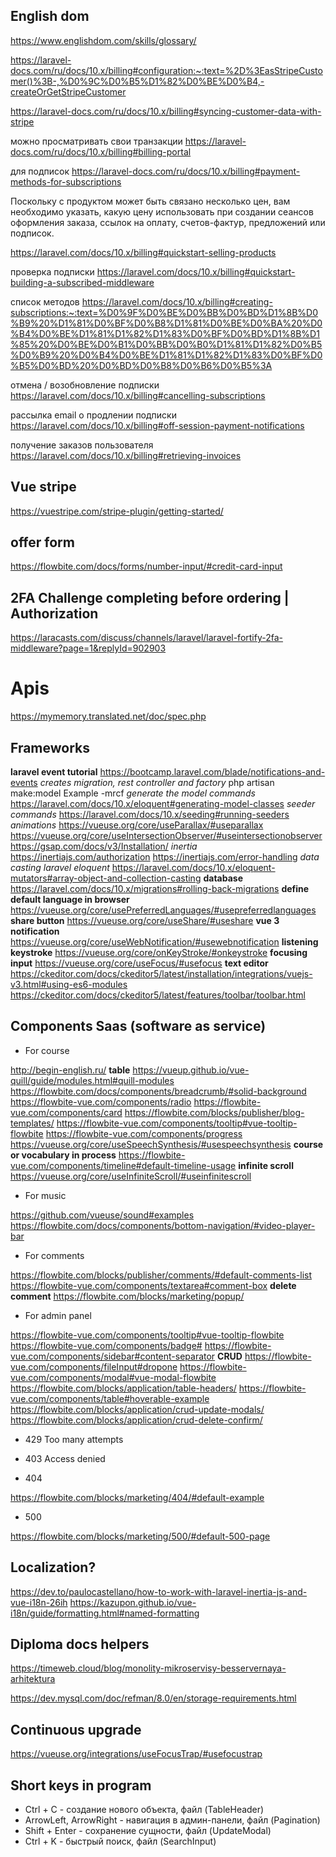 ## English dom

https://www.englishdom.com/skills/glossary/

https://laravel-docs.com/ru/docs/10.x/billing#configuration:~:text=%2D%3EasStripeCustomer()%3B-,%D0%9C%D0%B5%D1%82%D0%BE%D0%B4,-createOrGetStripeCustomer

https://laravel-docs.com/ru/docs/10.x/billing#syncing-customer-data-with-stripe

можно просматривать свои транзакции
https://laravel-docs.com/ru/docs/10.x/billing#billing-portal

для подписок
https://laravel-docs.com/ru/docs/10.x/billing#payment-methods-for-subscriptions

Поскольку с продуктом может быть связано несколько цен, вам необходимо указать, какую цену использовать при
создании сеансов оформления заказа, ссылок на оплату, счетов-фактур, предложений или подписок.

https://laravel.com/docs/10.x/billing#quickstart-selling-products

проверка подписки
https://laravel.com/docs/10.x/billing#quickstart-building-a-subscribed-middleware

список методов
https://laravel.com/docs/10.x/billing#creating-subscriptions:~:text=%D0%9F%D0%BE%D0%BB%D0%BD%D1%8B%D0%B9%20%D1%81%D0%BF%D0%B8%D1%81%D0%BE%D0%BA%20%D0%B4%D0%BE%D1%81%D1%82%D1%83%D0%BF%D0%BD%D1%8B%D1%85%20%D0%BE%D0%B1%D0%BB%D0%B0%D1%81%D1%82%D0%B5%D0%B9%20%D0%B4%D0%BE%D1%81%D1%82%D1%83%D0%BF%D0%B5%D0%BD%20%D0%BD%D0%B8%D0%B6%D0%B5%3A

отмена / возобновление подписки
https://laravel.com/docs/10.x/billing#cancelling-subscriptions

рассылка email о продлении подписки
https://laravel.com/docs/10.x/billing#off-session-payment-notifications

получение заказов пользователя
https://laravel.com/docs/10.x/billing#retrieving-invoices

## Vue stripe

https://vuestripe.com/stripe-plugin/getting-started/

## offer form

https://flowbite.com/docs/forms/number-input/#credit-card-input

## 2FA Challenge completing before ordering | Authorization

https://laracasts.com/discuss/channels/laravel/laravel-fortify-2fa-middleware?page=1&replyId=902903

# Apis

<https://mymemory.translated.net/doc/spec.php>

## Frameworks

**laravel event tutorial**
<https://bootcamp.laravel.com/blade/notifications-and-events>
_creates migration, rest controller and factory_
php artisan make:model Example -mrcf
_generate the model commands_
<https://laravel.com/docs/10.x/eloquent#generating-model-classes>
_seeder commands_
<https://laravel.com/docs/10.x/seeding#running-seeders>
_animations_
<https://vueuse.org/core/useParallax/#useparallax>
<https://vueuse.org/core/useIntersectionObserver/#useintersectionobserver>
<https://gsap.com/docs/v3/Installation/>
_inertia_
<https://inertiajs.com/authorization>
<https://inertiajs.com/error-handling>
_data casting laravel eloquent_
<https://laravel.com/docs/10.x/eloquent-mutators#array-object-and-collection-casting>
**database**
<https://laravel.com/docs/10.x/migrations#rolling-back-migrations>
**define default language in browser**
<https://vueuse.org/core/usePreferredLanguages/#usepreferredlanguages>
**share button**
<https://vueuse.org/core/useShare/#useshare>
**vue 3 notification**
<https://vueuse.org/core/useWebNotification/#usewebnotification>
**listening keystroke**
<https://vueuse.org/core/onKeyStroke/#onkeystroke>
**focusing input**
<https://vueuse.org/core/useFocus/#usefocus>
**text editor**
<https://ckeditor.com/docs/ckeditor5/latest/installation/integrations/vuejs-v3.html#using-es6-modules>
<https://ckeditor.com/docs/ckeditor5/latest/features/toolbar/toolbar.html>

## Components Saas (software as service)

- For course

<http://begin-english.ru/>
**table**
<https://vueup.github.io/vue-quill/guide/modules.html#quill-modules>
<https://flowbite.com/docs/components/breadcrumb/#solid-background>
<https://flowbite-vue.com/components/radio>
<https://flowbite-vue.com/components/card>
<https://flowbite.com/blocks/publisher/blog-templates/>
<https://flowbite-vue.com/components/tooltip#vue-tooltip-flowbite>
<https://flowbite-vue.com/components/progress>
<https://vueuse.org/core/useSpeechSynthesis/#usespeechsynthesis>
**course or vocabulary in process**
<https://flowbite-vue.com/components/timeline#default-timeline-usage>
**infinite scroll**
<https://vueuse.org/core/useInfiniteScroll/#useinfinitescroll>

- For music

<https://github.com/vueuse/sound#examples>
<https://flowbite.com/docs/components/bottom-navigation/#video-player-bar>

- For comments

<https://flowbite.com/blocks/publisher/comments/#default-comments-list>
<https://flowbite-vue.com/components/textarea#comment-box>
**delete comment**
<https://flowbite.com/blocks/marketing/popup/>

- For admin panel

<https://flowbite-vue.com/components/tooltip#vue-tooltip-flowbite>
<https://flowbite-vue.com/components/badge#>
<https://flowbite-vue.com/components/sidebar#content-separator>
**CRUD**
<https://flowbite-vue.com/components/fileInput#dropone>
<https://flowbite-vue.com/components/modal#vue-modal-flowbite>
<https://flowbite.com/blocks/application/table-headers/>
<https://flowbite-vue.com/components/table#hoverable-example>
<https://flowbite.com/blocks/application/crud-update-modals/>
<https://flowbite.com/blocks/application/crud-delete-confirm/>

- 429 Too many attempts

- 403 Access denied

- 404

<https://flowbite.com/blocks/marketing/404/#default-example>

- 500

<https://flowbite.com/blocks/marketing/500/#default-500-page>

## Localization?

<https://dev.to/paulocastellano/how-to-work-with-laravel-inertia-js-and-vue-i18n-26ih>
<https://kazupon.github.io/vue-i18n/guide/formatting.html#named-formatting>

## Diploma docs helpers

<https://timeweb.cloud/blog/monolity-mikroservisy-besservernaya-arhitektura>

<https://dev.mysql.com/doc/refman/8.0/en/storage-requirements.html>

## Continuous upgrade

<https://vueuse.org/integrations/useFocusTrap/#usefocustrap>

## Short keys in program

- Ctrl + C - создание нового объекта, файл (TableHeader)
- ArrowLeft, ArrowRight - навигация в админ-панели, файл (Pagination)
- Shift + Enter - сохранение сущности, файл (UpdateModal)
- Ctrl + K - быстрый поиск, файл (SearchInput)
